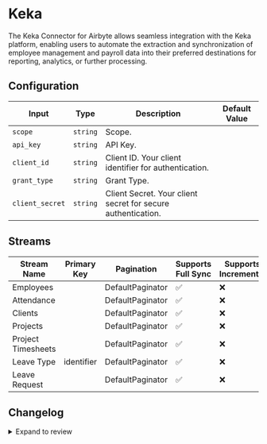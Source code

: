 # Keka
The Keka Connector for Airbyte allows seamless integration with the Keka platform, enabling users to automate the extraction and synchronization of employee management and payroll data into their preferred destinations for reporting, analytics, or further processing.

## Configuration

| Input | Type | Description | Default Value |
|-------|------|-------------|---------------|
| `scope` | `string` | Scope.  |  |
| `api_key` | `string` | API Key.  |  |
| `client_id` | `string` | Client ID. Your client identifier for authentication. |  |
| `grant_type` | `string` | Grant Type.  |  |
| `client_secret` | `string` | Client Secret. Your client secret for secure authentication. |  |

## Streams
| Stream Name | Primary Key | Pagination | Supports Full Sync | Supports Incremental |
|-------------|-------------|------------|---------------------|----------------------|
| Employees |  | DefaultPaginator | ✅ |  ❌  |
| Attendance |  | DefaultPaginator | ✅ |  ❌  |
| Clients |  | DefaultPaginator | ✅ |  ❌  |
| Projects |  | DefaultPaginator | ✅ |  ❌  |
| Project Timesheets |  | DefaultPaginator | ✅ |  ❌  |
| Leave Type | identifier | DefaultPaginator | ✅ |  ❌  |
| Leave Request |  | DefaultPaginator | ✅ |  ❌  |

## Changelog

<details>
  <summary>Expand to review</summary>

| Version          | Date              | Pull Request | Subject        |
|------------------|-------------------|--------------|----------------|
| 0.0.19 | 2025-07-19 | [63459](https://github.com/airbytehq/airbyte/pull/63459) | Update dependencies |
| 0.0.18 | 2025-07-12 | [63145](https://github.com/airbytehq/airbyte/pull/63145) | Update dependencies |
| 0.0.17 | 2025-07-05 | [62645](https://github.com/airbytehq/airbyte/pull/62645) | Update dependencies |
| 0.0.16 | 2025-06-28 | [62172](https://github.com/airbytehq/airbyte/pull/62172) | Update dependencies |
| 0.0.15 | 2025-06-21 | [61849](https://github.com/airbytehq/airbyte/pull/61849) | Update dependencies |
| 0.0.14 | 2025-06-14 | [61129](https://github.com/airbytehq/airbyte/pull/61129) | Update dependencies |
| 0.0.13 | 2025-05-24 | [59800](https://github.com/airbytehq/airbyte/pull/59800) | Update dependencies |
| 0.0.12 | 2025-05-03 | [59247](https://github.com/airbytehq/airbyte/pull/59247) | Update dependencies |
| 0.0.11 | 2025-04-26 | [58796](https://github.com/airbytehq/airbyte/pull/58796) | Update dependencies |
| 0.0.10 | 2025-04-19 | [58156](https://github.com/airbytehq/airbyte/pull/58156) | Update dependencies |
| 0.0.9 | 2025-04-12 | [57690](https://github.com/airbytehq/airbyte/pull/57690) | Update dependencies |
| 0.0.8 | 2025-04-05 | [57093](https://github.com/airbytehq/airbyte/pull/57093) | Update dependencies |
| 0.0.7 | 2025-03-29 | [56700](https://github.com/airbytehq/airbyte/pull/56700) | Update dependencies |
| 0.0.6 | 2025-03-22 | [55498](https://github.com/airbytehq/airbyte/pull/55498) | Update dependencies |
| 0.0.5 | 2025-03-01 | [54766](https://github.com/airbytehq/airbyte/pull/54766) | Update dependencies |
| 0.0.4 | 2025-02-22 | [54328](https://github.com/airbytehq/airbyte/pull/54328) | Update dependencies |
| 0.0.3 | 2025-02-15 | [53861](https://github.com/airbytehq/airbyte/pull/53861) | Update dependencies |
| 0.0.2 | 2025-02-08 | [53271](https://github.com/airbytehq/airbyte/pull/53271) | Update dependencies |
| 0.0.1 | 2025-01-29 | | Initial release by [@bhushan-dhwaniris](https://github.com/bhushan-dhwaniris) via Connector Builder |

</details>
